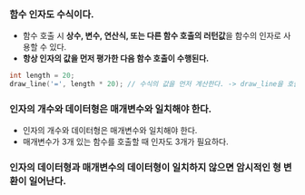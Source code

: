 ### 함수 인자도 수식이다. ###

- 함수 호출 시 **상수, 변수, 연산식, 또는 다른 함수 호출의 러턴값**을 함수의 인자로 사용할 수 있다.
- **항상 인자의 값을 먼저 평가한 다음 함수 호출이 수행된다.**
```c
int length = 20;
draw_line('=', length * 20); // 수식의 값을 먼저 계산한다. -> draw_line을 호출한다.
```

### 인자의 개수와 데이터형은 매개변수와 일치해야 한다. ###

- 인자의 개수와 데이터형은 매개변수와 일치해야 한다.
- 매개변수가 3개 있는 함수를 호출할 때 인자도 3개가 필요하다.

### 인자의 데이터형과 매개변수의 데이터형이 일치하지 않으면 암시적인 형 변환이 일어난다. ###
